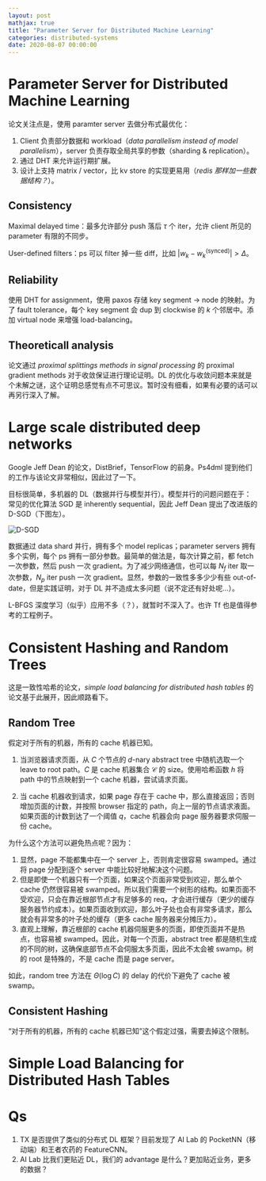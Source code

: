 ```yaml
---
layout: post
mathjax: true
title: "Parameter Server for Distributed Machine Learning"
categories: distributed-systems
date: 2020-08-07 00:00:00
---
```


# Parameter Server for Distributed Machine Learning

论文关注点是，使用 paramter server 去做分布式最优化：

1. Client 负责部分数据和 workload（*data parallelism instead of model parallelism*），server 负责存取全局共享的参数（sharding & replication）。
2. 通过 DHT 来允许运行期扩展。
3. 设计上支持 matrix / vector，比 kv store 的实现更易用（*redis 那样加一些数据结构？*）。

## Consistency

Maximal delayed time：最多允许部分 push 落后 $\tau$ 个 iter，允许 client 所见的 parameter 有限的不同步。

User-defined filters：ps 可以 filter 掉一些 diff，比如 $|w_k - w_k^{(\mathrm{synced})}| > \Delta$。

## Reliability

使用 DHT for assignment，使用 paxos 存储 key segment $\to$ node 的映射。为了 fault tolerance，每个 key segment 会 dup 到 clockwise 的 $k$ 个邻居中。添加 virtual node 来增强 load-balancing。

## Theoreticall analysis

论文通过 *proximal splittings methods in signal processing* 的 proximal gradient methods 对于收敛保证进行理论证明。DL 的优化与收敛问题本来就是个未解之谜，这个证明总感觉有点不可思议。暂时没有细看，如果有必要的话可以再另行深入了解。

# Large scale distributed deep networks

Google Jeff Dean 的论文，DistBrief，TensorFlow 的前身。Ps4dml 提到他们的工作与该论文非常相似，因此过了一下。

目标很简单，多机器的 DL（数据并行与模型并行）。模型并行的问题问题在于：常见的优化算法 SGD 是 inherently sequential，因此 Jeff Dean 提出了改进版的 D-SGD（下图左）。

![D-SGD](https://wlypku.github.io/2016/10/06/Downpour-SGD/large_scale.png)

数据通过 data shard 并行，拥有多个 model replicas；parameter servers 拥有多个实例，每个 ps 拥有一部分参数。最简单的做法是，每次计算之前，都 fetch 一次参数，然后 push 一次 gradient。为了减少网络通信，也可以每 $N_f$ iter 取一次参数，$N_p$ iter push 一次 gradient。显然，参数的一致性多多少少有些 out-of-date，但是实践证明，对于 DL 并不造成太多问题（说不定还有好处呢...）。

L-BFGS 深度学习（似乎）应用不多（？），就暂时不深入了。也许 Tf 也是值得参考的工程例子。

# Consistent Hashing and Random Trees

这是一致性哈希的论文，*simple load balancing for distributed hash tables* 的论文基于此展开，因此顺路看下。

## Random Tree

假定对于所有的机器，所有的 cache 机器已知。

1. 当浏览器请求页面，从 $C$ 个节点的 $d$-nary abstract tree 中随机选取一个 leave to root path。$C$ 是 cache 机器集合 $\mathcal C$ 的 size。使用哈希函数 $h$ 将 path 中的节点映射到一个 cache 机器，尝试请求页面。

2. 当 cache 机器收到请求，如果 page 存在于 cache 中，那么直接返回；否则增加页面的计数，并按照 browser 指定的 path，向上一层的节点请求液面。如果页面的计数到达了一个阈值 $q$，cache 机器会向 page 服务器要求伺服一份 cache。

为什么这个方法可以避免热点呢？因为：

1. 显然，page 不能都集中在一个 server 上，否则肯定很容易 swamped。通过将 page 分配到逐个 server 中能比较好地解决这个问题。
2. 但是即使一个机器只有一个页面，如果这个页面非常受到欢迎，那么单个 cache 仍然很容易被 swamped。所以我们需要一个树形的结构。如果页面不受欢迎，只会在靠近根部节点才有足够多的 req，才会进行缓存（更少的缓存服务器节约成本）。如果页面收到欢迎，那么叶子处也会有非常多请求，那么就会有非常多的叶子处的缓存（更多 cache 服务器来分摊压力）。
3. 直观上理解，靠近根部的 cache 机器伺服更多的页面，即使页面并不是热点，也容易被 swamped。因此，对每一个页面，abstract tree 都是随机生成的不同的树，这确保底部节点不会伺服太多页面，因此不太会被 swamp。树的 root 是特殊的，不是 cache 而是 page server。

如此，random tree 方法在 $\Theta (\log C)$ 的 delay 的代价下避免了 cache 被 swamp。

## Consistent Hashing

“对于所有的机器，所有的 cache 机器已知”这个假定过强，需要去掉这个限制。



# Simple Load Balancing for Distributed Hash Tables



# Qs

1. TX 是否提供了类似的分布式 DL 框架？目前发现了 AI Lab 的 PocketNN（移动端）和王者农药的 FeatureCNN。
2. AI Lab 比我们更贴近 DL，我们的 advantage 是什么？更加贴近业务，更多的数据？